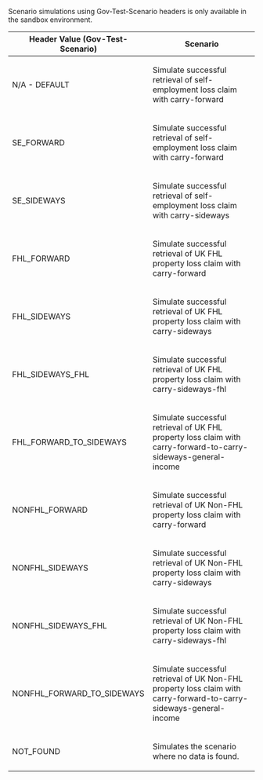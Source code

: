 <p>Scenario simulations using Gov-Test-Scenario headers is only available in the sandbox environment.</p>
<table>
    <thead>
        <tr>
            <th>Header Value (Gov-Test-Scenario)</th>
            <th>Scenario</th>
        </tr>
    </thead>
    <tbody>
        <tr>
            <td><p>N/A - DEFAULT</p></td>
            <td><p>Simulate successful retrieval of self-employment loss claim with carry-forward </p></td>
        </tr>
        <tr>
            <td><p>SE_FORWARD</p></td>
            <td><p>Simulate successful retrieval of self-employment loss claim with carry-forward </p></td>
        </tr>  
        <tr>
            <td><p>SE_SIDEWAYS</p></td>
            <td><p>Simulate successful retrieval of self-employment loss claim with carry-sideways </p></td>
        </tr>
        <tr>
            <td><p>FHL_FORWARD</p></td>
            <td><p>Simulate successful retrieval of UK FHL property loss claim with carry-forward </p></td>
        </tr>
        <tr>
            <td><p>FHL_SIDEWAYS</p></td>
            <td><p>Simulate successful retrieval of UK FHL property loss claim with carry-sideways </p></td>
        </tr>
        <tr>
            <td><p>FHL_SIDEWAYS_FHL</p></td>
            <td><p>Simulate successful retrieval of UK FHL property loss claim with carry-sideways-fhl </p></td>
        </tr>
        <tr>
            <td><p>FHL_FORWARD_TO_SIDEWAYS</p></td>
            <td><p>Simulate successful retrieval of UK FHL property loss claim with carry-forward-to-carry-sideways-general-income </p></td>
        </tr>
        <tr>
            <td><p>NONFHL_FORWARD</p></td>
            <td><p>Simulate successful retrieval of UK Non-FHL property loss claim with carry-forward </p></td>
        </tr>
        <tr>
            <td><p>NONFHL_SIDEWAYS</p></td>
            <td><p>Simulate successful retrieval of UK Non-FHL property loss claim with carry-sideways </p></td>
        </tr>
        <tr>
            <td><p>NONFHL_SIDEWAYS_FHL</p></td>
            <td><p>Simulate successful retrieval of UK Non-FHL property loss claim with carry-sideways-fhl </p></td>
        </tr>
        <tr>
            <td><p>NONFHL_FORWARD_TO_SIDEWAYS</p></td>
            <td><p>Simulate successful retrieval of UK Non-FHL property loss claim with carry-forward-to-carry-sideways-general-income </p></td>
        </tr>
        <tr>
           <td><p>NOT_FOUND</p></td>
           <td><p>Simulates the scenario where no data is found.</p></td>
        </tr>
    </tbody>
</table>
